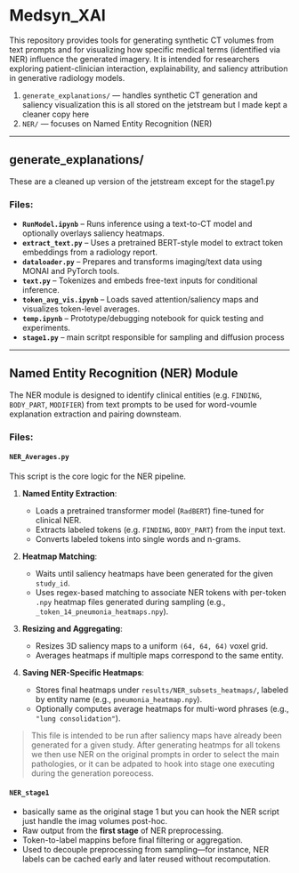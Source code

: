 # Medsyn_XAI

This repository provides tools for generating synthetic CT volumes from text prompts and for visualizing how specific medical terms (identified via NER) influence the generated imagery. It is intended for researchers exploring patient-clinician interaction, explainability, and saliency attribution in generative radiology models.

1. `generate_explanations/` — handles synthetic CT generation and saliency visualization this is all stored on the jetstream but I made kept a cleaner copy here
2. `NER/` — focuses on Named Entity Recognition (NER)

---

## generate_explanations/

These are a cleaned up version of the jetstream except for the stage1.py

### Files:
- **`RunModel.ipynb`** – Runs inference using a text-to-CT model and optionally overlays saliency heatmaps.
- **`extract_text.py`** – Uses a pretrained BERT-style model to extract token embeddings from a radiology report.
- **`dataloader.py`** – Prepares and transforms imaging/text data using MONAI and PyTorch tools.
- **`text.py`** – Tokenizes and embeds free-text inputs for conditional inference.
- **`token_avg_vis.ipynb`** – Loads saved attention/saliency maps and visualizes token-level averages.
- **`temp.ipynb`** – Prototype/debugging notebook for quick testing and experiments.
- **`stage1.py`** – main scritpt responsible for sampling and diffusion process

---

## Named Entity Recognition (NER) Module

The NER module is designed to identify clinical entities (e.g. `FINDING`, `BODY_PART`, `MODIFIER`) from text prompts to be used for word-voumle explanation extraction and pairing downsteam. 

### Files:

#### `NER_Averages.py`

This script is the core logic for the NER pipeline.

1. **Named Entity Extraction**:
   - Loads a pretrained transformer model (`RadBERT`) fine-tuned for clinical NER.
   - Extracts labeled tokens (e.g. `FINDING`, `BODY_PART`) from the input text.
   - Converts labeled tokens into single words and n-grams.

2. **Heatmap Matching**:
   - Waits until saliency heatmaps have been generated for the given `study_id`.
   - Uses regex-based matching to associate NER tokens with per-token `.npy` heatmap files generated during sampling (e.g., `_token_14_pneumonia_heatmaps.npy`).

3. **Resizing and Aggregating**:
   - Resizes 3D saliency maps to a uniform `(64, 64, 64)` voxel grid.
   - Averages heatmaps if multiple maps correspond to the same entity.

4. **Saving NER-Specific Heatmaps**:
   - Stores final heatmaps under `results/NER_subsets_heatmaps/`, labeled by entity name (e.g., `pneumonia_heatmap.npy`).
   - Optionally computes average heatmaps for multi-word phrases (e.g., `"lung consolidation"`).

> This file is intended to be run after saliency maps have already been generated for a given study. After generating heatmps for all tokens we then use NER on the original prompts in order to select the main pathologies, or it can be adpated to hook into stage one executing during the generation poreocess.

#### `NER_stage1`
- basically same as the original stage 1 but you can  hook the NER script just handle the imag volumes post-hoc.
- Raw output from the **first stage** of NER preprocessing.
- Token-to-label mappins before final filtering or aggregation.
- Used to decouple preprocessing from sampling—for instance, NER labels can be cached early and later reused without recomputation.


